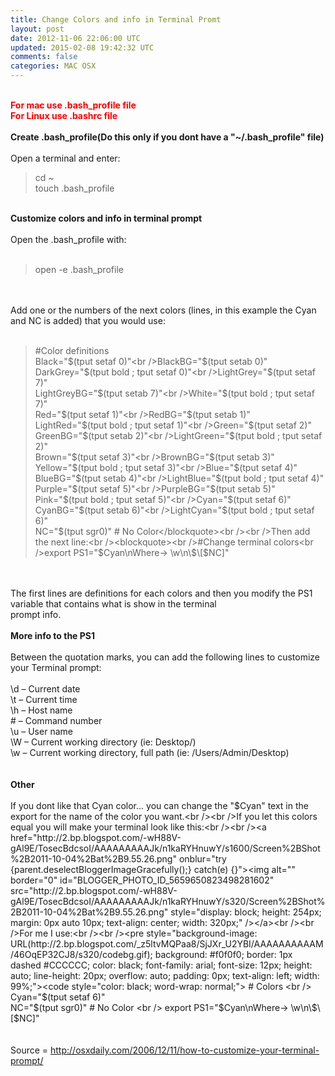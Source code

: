 ```yaml
---
title: Change Colors and info in Terminal Promt
layout: post
date: 2012-11-06 22:06:00 UTC
updated: 2015-02-08 19:42:32 UTC
comments: false
categories: MAC OSX
---
```

<span style="color: red;"><br /></span><span style="color: red; font-weight: bold;">For mac use .bash_profile file</span><br /><span style="color: red; font-weight: bold;">For Linux use .bashrc file</span><br /><span style="font-weight: bold;"><br /></span><span style="font-weight: bold;">Create .bash_profile(Do this only if you dont have a "~/.bash_profile" file)</span><br /><br />Open a terminal and enter:<br /><blockquote>cd ~<br />touch .bash_profile</blockquote><br /><span style="font-weight: bold;">Customize colors and info in terminal prompt</span><br /><br />Open the .bash_profile with:<br /><br /><blockquote>open -e .bash_profile</blockquote><br /><br />Add one or the numbers of the next colors (lines, in this example the Cyan and NC is added) that you would use:<br /><br /><blockquote>#Color definitions<br />Black="$(tput setaf 0)"<br />BlackBG="$(tput setab 0)"<br />DarkGrey="$(tput bold ; tput setaf 0)"<br />LightGrey="$(tput setaf 7)"<br />LightGreyBG="$(tput setab 7)"<br />White="$(tput bold ; tput setaf 7)"<br />Red="$(tput setaf 1)"<br />RedBG="$(tput setab 1)"<br />LightRed="$(tput bold ; tput setaf 1)"<br />Green="$(tput setaf 2)"<br />GreenBG="$(tput setab 2)"<br />LightGreen="$(tput bold ; tput setaf 2)"<br />Brown="$(tput setaf 3)"<br />BrownBG="$(tput setab 3)"<br />Yellow="$(tput bold ; tput setaf 3)"<br />Blue="$(tput setaf 4)"<br />BlueBG="$(tput setab 4)"<br />LightBlue="$(tput bold ; tput setaf 4)"<br />Purple="$(tput setaf 5)"<br />PurpleBG="$(tput setab 5)"<br />Pink="$(tput bold ; tput setaf 5)"<br />Cyan="$(tput setaf 6)"<br />CyanBG="$(tput setab 6)"<br />LightCyan="$(tput bold ; tput setaf 6)"<br />NC="$(tput sgr0)" # No Color</blockquote><br /><br />Then add the next line:<br /><blockquote><br />#Change terminal colors<br />export PS1="$Cyan\nWhere-&gt; \w\n\\$\[$NC\]"</blockquote><br /><br />The first lines are definitions for each colors and then you modify the PS1 variable that contains what is show in the terminal<br />prompt info.<br /><br /><span style="font-weight: bold;">More info to the PS1</span><br /><br />Between the quotation marks, you can add the following lines to customize your Terminal prompt:<br /><br />\d – Current date<br />\t – Current time<br />\h – Host name<br />\# – Command number<br />\u – User name<br />\W – Current working directory (ie: Desktop/)<br />\w – Current working directory, full path (ie: /Users/Admin/Desktop)<br /><br /><br /><span style="font-weight: bold;">Other</span><br /><br />If you dont like that Cyan color... you can change the "$Cyan" text in the export for the name of the color you want.<br /><br />If you let this colors equal you will make your terminal look like this:<br /><br /><a href="http://2.bp.blogspot.com/-wH88V-gAl9E/TosecBdcsoI/AAAAAAAAAJk/n1kaRYHnuwY/s1600/Screen%2BShot%2B2011-10-04%2Bat%2B9.55.26.png" onblur="try {parent.deselectBloggerImageGracefully();} catch(e) {}"><img alt="" border="0" id="BLOGGER_PHOTO_ID_5659650823498281602" src="http://2.bp.blogspot.com/-wH88V-gAl9E/TosecBdcsoI/AAAAAAAAAJk/n1kaRYHnuwY/s320/Screen%2BShot%2B2011-10-04%2Bat%2B9.55.26.png" style="display: block; height: 254px; margin: 0px auto 10px; text-align: center; width: 320px;" /></a><br /><br />For me I use:<br /><br /><pre style="background-image: URL(http://2.bp.blogspot.com/_z5ltvMQPaa8/SjJXr_U2YBI/AAAAAAAAAAM/46OqEP32CJ8/s320/codebg.gif); background: #f0f0f0; border: 1px dashed #CCCCCC; color: black; font-family: arial; font-size: 12px; height: auto; line-height: 20px; overflow: auto; padding: 0px; text-align: left; width: 99%;"><code style="color: black; word-wrap: normal;"> # Colors  <br /> Cyan="$(tput setaf 6)"  <br /> NC="$(tput sgr0)" # No Color  <br /> export PS1="$Cyan\nWhere-&gt; \w\n\\$\[$NC\]"  <br /></code></pre><br /><br />Source = http://osxdaily.com/2006/12/11/how-to-customize-your-terminal-prompt/